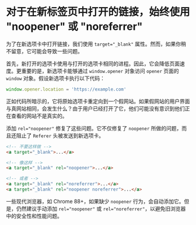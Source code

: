 # 对于在新标签页中打开的链接，始终使用 "noopener" 或 "noreferrer"

为了在新选项卡中打开链接，我们使用 `target="_blank"` 属性。然而，如果你稍不留意，它可能会导致一些问题。

首先，新打开的选项卡使用与打开的选项卡相同的进程。因此，它会降低页面速度。更重要的是，新选项卡能够通过 `window.opener` 对象访问 `opener` 页面的 `window` 对象。假设新选项卡执行以下代码：

```js
window.opener.location = 'https://example.com'
```

正如代码所暗示的，它将原始选项卡重定向到一个假网站。如果假网站的用户界面与真网站相同，会发生什么？由于用户已经打开了它，他们可能没有意识到他们正在查看的网站不是真实的。

添加 `rel="noopener"` 修复了这些问题。它不仅修复了 `noopener` 所做的问题，而且还阻止了 `Referer` 头被发送到新选项卡。

```html
<!-- 不要这样做 -->
<a target="_blank">...</a>

<!-- 像这样 -->
<a target="_blank" rel="noopener">...</a>

<!-- 或者 -->
<a target="_blank" rel="noreferrer">...</a>
<a target="_blank" rel="noopener noreferrer">...</a>
```

一些现代浏览器，如 Chrome 88+，如果缺少 `noopener` 行为，会自动添加它。但是，仍然建议手动添加 `rel="noopener"` 或 `rel="noreferrer"`，以避免旧浏览器中的安全性和性能问题。

